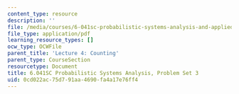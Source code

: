 ```yaml
---
content_type: resource
description: ''
file: /media/courses/6-041sc-probabilistic-systems-analysis-and-applied-probability-fall-2013/0cd022ac75d791aa4690fa4a17e76ff4_MIT6_041SCF13_assn03.pdf
file_type: application/pdf
learning_resource_types: []
ocw_type: OCWFile
parent_title: 'Lecture 4: Counting'
parent_type: CourseSection
resourcetype: Document
title: 6.041SC Probabilistic Systems Analysis, Problem Set 3
uid: 0cd022ac-75d7-91aa-4690-fa4a17e76ff4
---
```

